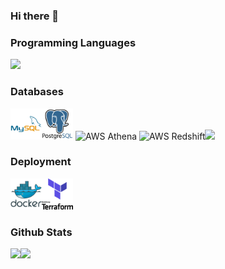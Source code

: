 ### Hi there 👋

### Programming Languages

<img height=50 src="https://cdn.jsdelivr.net/gh/devicons/devicon/icons/python/python-original.svg"/>

### Databases

<img height=50 src="https://github.com/devicons/devicon/blob/v2.15.1/icons/mysql/mysql-original-wordmark.svg"/><img height=50 src="https://github.com/devicons/devicon/blob/v2.15.1/icons/postgresql/postgresql-original-wordmark.svg"/>
<img height=50 alt="AWS Athena" src="https://github.com/nyawanga/petty_backups/blob/master/icons/database/aws-athena-removebg-preview.png"/>
<img height=50 alt="AWS Redshift" src="https://github.com/nyawanga/petty_backups/blob/master/icons/database/amazon-redshift-jpg.jpg"/><img height=50 src="https://www.nextpathway.com/hubfs/Google%20BigQuery%20Logo_Transparent%20200x70.png"/>

### Deployment

<img height=50 src="https://github.com/devicons/devicon/blob/v2.15.1/icons/docker/docker-original-wordmark.svg"/><img height=50 src="https://github.com/devicons/devicon/blob/v2.15.1/icons/terraform/terraform-original-wordmark.svg"/>

### Github Stats

<img src="https://github-readme-stats.vercel.app/api/top-langs?username=nyawanga&layout=compact"/><img src="https://github-readme-stats.vercel.app/api?username=nyawanga&show_icons=true"/>
<!--
**nyawanga/nyawanga** is a ✨ _special_ ✨ repository because its `README.md` (this file) appears on your GitHub profile.

Here are some ideas to get you started:

- 🔭 I’m currently working on ...
- 🌱 I’m currently learning ...
- 👯 I’m looking to collaborate on ...
- 🤔 I’m looking for help with ...
- 💬 Ask me about ...
- 📫 How to reach me: ...
- 😄 Pronouns: ...
- ⚡ Fun fact: ...
-->

